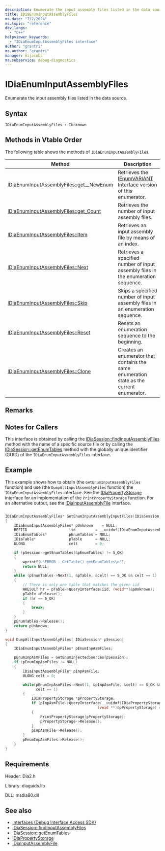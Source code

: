 ```yaml
---
description: Enumerate the input assembly files listed in the data source.
title: IDiaEnumInputAssemblyFiles
ms.date: "7/2/2024"
ms.topic: "reference"
dev_langs:
  - "C++"
helpviewer_keywords:
  - "IDiaEnumInputAssemblyFiles interface"
author: "grantri"
ms.author: "grantri"
manager: mijacobs
ms.subservice: debug-diagnostics
---
```


# IDiaEnumInputAssemblyFiles

Enumerate the input assembly files listed in the data source.

## Syntax

`IDiaEnumInputAssemblyFiles : IUnknown`

## Methods in Vtable Order

The following table shows the methods of `IDiaEnumInputAssemblyFiles`.

|Method|Description|
|------------|-----------------|
|[IDiaEnumInputAssemblyFiles::get__NewEnum](../../debugger/debug-interface-access/idiaenuminputassemblyfiles-get-newenum.md)|Retrieves the [IEnumVARIANT Interface](/previous-versions/windows/desktop/api/oaidl/nn-oaidl-ienumvariant) version of this enumerator.|
|[IDiaEnumInputAssemblyFiles::get_Count](../../debugger/debug-interface-access/idiaenuminputassemblyfiles-get-count.md)|Retrieves the number of input assembly files.|
|[IDiaEnumInputAssemblyFiles::Item](../../debugger/debug-interface-access/idiaenuminputassemblyfiles-item.md)|Retrieves an input assembly file by means of an index.|
|[IDiaEnumInputAssemblyFiles::Next](../../debugger/debug-interface-access/idiaenuminputassemblyfiles-next.md)|Retrieves a specified number of input assembly files in the enumeration sequence.|
|[IDiaEnumInputAssemblyFiles::Skip](../../debugger/debug-interface-access/idiaenuminputassemblyfiles-skip.md)|Skips a specified number of input assembly files in an enumeration sequence.|
|[IDiaEnumInputAssemblyFiles::Reset](../../debugger/debug-interface-access/idiaenuminputassemblyfiles-reset.md)|Resets an enumeration sequence to the beginning.|
|[IDiaEnumInputAssemblyFiles::Clone](../../debugger/debug-interface-access/idiaenuminputassemblyfiles-clone.md)|Creates an enumerator that contains the same enumeration state as the current enumerator.|

## Remarks

## Notes for Callers

This interface is obtained by calling the [IDiaSession::findInputAssemblyFiles](../../debugger/debug-interface-access/idiasession-findinputassemblyfiles.md) method with the name of a specific source file or by calling the [IDiaSession::getEnumTables](../../debugger/debug-interface-access/idiasession-getenumtables.md) method with the globally unique identifier (GUID) of the `IDiaEnumInputAssemblyFiles` interface.

## Example

This example shows how to obtain (the `GetEnumInputAssemblyFiles` function) and use (the `DumpAllInputAssemblyFiles` function) the `IDiaEnumInputAssemblyFiles` interface. See the [IDiaPropertyStorage](../../debugger/debug-interface-access/idiapropertystorage.md) interface for an implementation of the `PrintPropertyStorage` function. For an alternative output, see the [IDiaInputAssemblyFile](../../debugger/debug-interface-access/idiainputassemblyfile.md) interface.

```c++

IDiaEnumInputAssemblyFiles* GetEnumInputAssemblyInputFiles(IDiaSession *pSession)
{
    IDiaEnumInputAssemblyFiles* pUnknown    = NULL;
    REFIID                   iid         = __uuidof(IDiaEnumInputAssemblyFiles);
    IDiaEnumTables*          pEnumTables = NULL;
    IDiaTable*               pTable      = NULL;
    ULONG                    celt        = 0;

    if (pSession->getEnumTables(&pEnumTables) != S_OK)
    {
        wprintf(L"ERROR - GetTable() getEnumTables\n");
        return NULL;
    }
    while (pEnumTables->Next(1, &pTable, &celt) == S_OK && celt == 1)
    {
        // There is only one table that matches the given iid
        HRESULT hr = pTable->QueryInterface(iid, (void**)&pUnknown);
        pTable->Release();
        if (hr == S_OK)
        {
            break;
        }
    }
    pEnumTables->Release();
    return pUnknown;
}

void DumpAllInputAssemblyFiles( IDiaSession* pSession)
{
    IDiaEnumInputAssemblyFiles* pEnumInpAsmFiles;

    pEnumInpAsmFiles = GetEnumInjectedSources(pSession);
    if (pEnumInpAsmFiles != NULL)
    {
        IDiaInputAssemblyFile* pInpAsmFile;
        ULONG celt = 0;

        while(pEnumInpAsmFiles->Next(1, &pInpAsmFile, &celt) == S_OK &&
              celt == 1)
        {
            IDiaPropertyStorage *pPropertyStorage;
            if (pInpAsmFile->QueryInterface(__uuidof(IDiaPropertyStorage),
                                          (void **)&pPropertyStorage) == S_OK)
            {
                PrintPropertyStorage(pPropertyStorage);
                pPropertyStorage->Release();
            }
            pInpAsmFile->Release();
        }
        pEnumInpAsmFiles->Release();
    }
}
```

## Requirements

Header: Dia2.h

Library: diaguids.lib

DLL: msdia80.dll

## See also

- [Interfaces (Debug Interface Access SDK)](../../debugger/debug-interface-access/interfaces-debug-interface-access-sdk.md)
- [IDiaSession::findInputAssemblyFiles](../../debugger/debug-interface-access/idiasession-findinputassemblyfiles.md)
- [IDiaSession::getEnumTables](../../debugger/debug-interface-access/idiasession-getenumtables.md)
- [IDiaPropertyStorage](../../debugger/debug-interface-access/idiapropertystorage.md)
- [IDiaInputAssemblyFile](../../debugger/debug-interface-access/idiainputassemblyfile.md)
